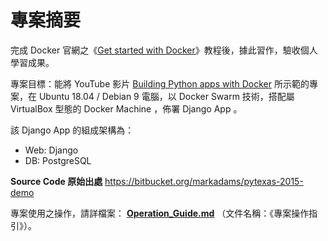 # 專案摘要

完成 Docker 官網之《[Get started with Docker](https://docs.docker.com/get-started/)》教程後，據此習作，驗收個人學習成果。

專案目標：能將 YouTube 影片 [Building Python apps with Docker](https://www.youtube.com/watch?v=VhabrYF1nms&) 所示範的專案，在 Ubuntu 18.04 / Debian 9 電腦，以 Docker Swarm 技術，搭配屬 VirtualBox 型態的 Docker Machine ，佈署 Django App 。

該 Django App 的組成架構為：
 - Web: Django
 - DB: PostgreSQL

**Source Code 原始出處**
https://bitbucket.org/markadams/pytexas-2015-demo

專案使用之操作，請詳檔案： **[Operation_Guide.md](./Operation_Guide.md)** （文件名稱：《專案操作指引》）。